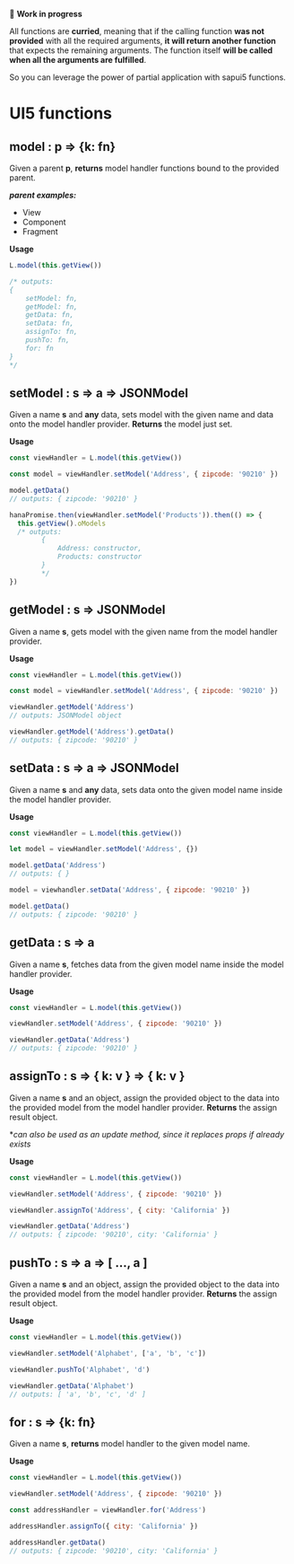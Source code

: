 🚧 **Work in progress**

All functions are **curried**, meaning that if the calling function **was not provided** with all the required arguments, **it will return another function** that expects the remaining arguments.
The function itself **will be called when all the arguments are fulfilled**.

So you can leverage the power of partial application with sapui5 functions.

# UI5 functions

## model : p => \{k: fn}

Given a parent **p**, **returns** model handler functions bound to the provided parent.

**_parent examples:_**

- View
- Component
- Fragment

**Usage**

```javascript
L.model(this.getView())

/* outputs:
{
	setModel: fn,
	getModel: fn,
	getData: fn,
	setData: fn,
	assignTo: fn,
	pushTo: fn,
	for: fn
}
*/
```

## setModel : s => a => JSONModel

Given a name **s** and **any** data, sets model with the given name and data onto the model handler provider. **Returns** the model just set.

**Usage**

```javascript
const viewHandler = L.model(this.getView())

const model = viewHandler.setModel('Address', { zipcode: '90210' })

model.getData()
// outputs: { zipcode: '90210' }

hanaPromise.then(viewHandler.setModel('Products')).then(() => {
  this.getView().oModels
  /* outputs: 
		{
			Address: constructor,
			Products: constructor
		}
		*/
})
```

## getModel : s => JSONModel

Given a name **s**, gets model with the given name from the model handler provider.

**Usage**

```javascript
const viewHandler = L.model(this.getView())

const model = viewHandler.setModel('Address', { zipcode: '90210' })

viewHandler.getModel('Address')
// outputs: JSONModel object

viewHandler.getModel('Address').getData()
// outputs: { zipcode: '90210' }
```

## setData : s => a => JSONModel

Given a name **s** and **any** data, sets data onto the given model name inside the model handler provider.

**Usage**

```javascript
const viewHandler = L.model(this.getView())

let model = viewHandler.setModel('Address', {})

model.getData('Address')
// outputs: { }

model = viewhandler.setData('Address', { zipcode: '90210' })

model.getData()
// outputs: { zipcode: '90210' }
```

## getData : s => a

Given a name **s**, fetches data from the given model name inside the model handler provider.

**Usage**

```javascript
const viewHandler = L.model(this.getView())

viewHandler.setModel('Address', { zipcode: '90210' })

viewHandler.getData('Address')
// outputs: { zipcode: '90210' }
```

## assignTo : s => \{ k: v } => \{ k: v }

Given a name **s** and an object, assign the provided object to the data into the provided model from the model handler provider. **Returns** the assign result object.

\*_can also be used as an update method, since it replaces props if already exists_

**Usage**

```javascript
const viewHandler = L.model(this.getView())

viewHandler.setModel('Address', { zipcode: '90210' })

viewHandler.assignTo('Address', { city: 'California' })

viewHandler.getData('Address')
// outputs: { zipcode: '90210', city: 'California' }
```

## pushTo : s => a => [ ..., a ]

Given a name **s** and an object, assign the provided object to the data into the provided model from the model handler provider. **Returns** the assign result object.

**Usage**

```javascript
const viewHandler = L.model(this.getView())

viewHandler.setModel('Alphabet', ['a', 'b', 'c'])

viewHandler.pushTo('Alphabet', 'd')

viewHandler.getData('Alphabet')
// outputs: [ 'a', 'b', 'c', 'd' ]
```

## for : s => \{k: fn}

Given a name **s**, **returns** model handler to the given model name.

**Usage**

```javascript
const viewHandler = L.model(this.getView())

viewHandler.setModel('Address', { zipcode: '90210' })

const addressHandler = viewHandler.for('Address')

addressHandler.assignTo({ city: 'California' })

addressHandler.getData()
// outputs: { zipcode: '90210', city: 'California' }
```
